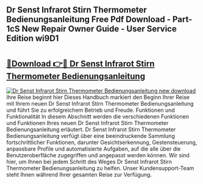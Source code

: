 ## Dr Senst Infrarot Stirn Thermometer Bedienungsanleitung Free Pdf Download - Part-1cS New Repair Owner Guide - User Service Edition wi9D1

# <h2><a href="http://df4i1z0.blite.top/?on=Dr+Senst+Infrarot+Stirn+Thermometer+Bedienungsanleitung">🔗Download 👉🔴 Dr Senst Infrarot Stirn Thermometer Bedienungsanleitung</a></h2>

[![Dr Senst Infrarot Stirn Thermometer Bedienungsanleitung new download](https://i.imgur.com/lujVjoI.png)](http://df4i1z0.blite.top/?on=Dr+Senst+Infrarot+Stirn+Thermometer+Bedienungsanleitung)
Ihre Reise beginnt hier Dieses Handbuch markiert den Beginn Ihrer Reise mit Ihrem neuen Dr Senst Infrarot Stirn Thermometer Bedienungsanleitung und führt Sie zu erfolgreichem Betrieb und Freude. Funktionen und Funktionalität In diesem Abschnitt werden die verschiedenen Funktionen und Funktionen Ihres neuen Dr Senst Infrarot Stirn Thermometer Bedienungsanleitung erläutert. Dr Senst Infrarot Stirn Thermometer Bedienungsanleitung verfügt über eine beeindruckende Sammlung fortschrittlicher Funktionen, darunter Gesichtserkennung, Gestensteuerung, anpassbare Profile und automatisierte Aufgaben, auf die alle über die Benutzeroberfläche zugegriffen und angepasst werden können. Wir sind hier, um Ihnen bei jedem Schritt des Weges Dr Senst Infrarot Stirn Thermometer Bedienungsanleitung zu helfen. Unser Kundensupport-Team steht Ihnen während Ihrer gesamten Reise zur Verfügung.
